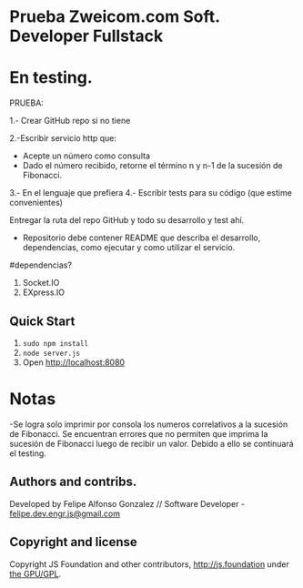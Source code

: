 # Prueba Zweicom.com Soft. Developer Fullstack

# En testing.

PRUEBA:

1.- Crear GitHub repo si no tiene

2.-Escribir servicio http que:
 - Acepte un número como consulta
 - Dado el número recibido, retorne el término n y n-1 de la sucesión de Fibonacci.

3.- En el lenguaje que prefiera
4.- Escribir tests para su código (que estime convenientes)

Entregar la ruta del repo GitHub y todo su desarrollo y test ahí. 


* Repositorio debe contener README que describa el desarrollo, dependencias, como ejecutar y como utilizar el servicio.

#dependencias?
1. Socket.IO
2. EXpress.IO

## Quick Start

1. `sudo npm install`
2. `node server.js`
3. Open <http://localhost:8080>

# Notas
-Se logra solo imprimir por consola los numeros correlativos a la  sucesión de Fibonacci. Se encuentran errores que no permiten que imprima la  sucesión de Fibonacci luego de recibir un valor. Debido a ello se continuará el testing. 


## Authors and contribs.
Developed by Felipe Alfonso Gonzalez // Software Developer - felipe.dev.engr.js@gmail.com 


## Copyright and license
 
Copyright JS Foundation and other contributors, http://js.foundation under [the GPU/GPL](LICENSE).
